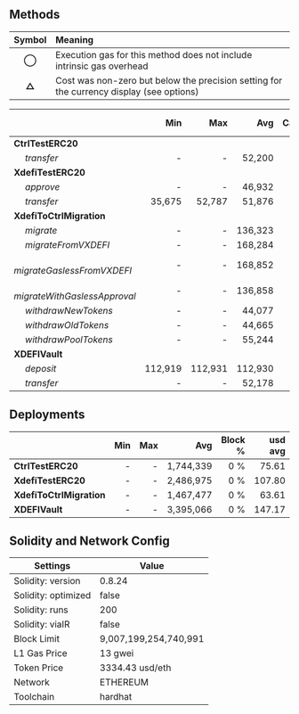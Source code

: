 ## Methods
| **Symbol** | **Meaning**                                                                              |
| :--------: | :--------------------------------------------------------------------------------------- |
|    **◯**   | Execution gas for this method does not include intrinsic gas overhead                    |
|    **△**   | Cost was non-zero but below the precision setting for the currency display (see options) |

|                                     |     Min |     Max |     Avg | Calls | usd avg |
| :---------------------------------- | ------: | ------: | ------: | ----: | ------: |
| **CtrlTestERC20**                   |         |         |         |       |         |
|        *transfer*                   |       - |       - |  52,200 |    24 |    2.26 |
| **XdefiTestERC20**                  |         |         |         |       |         |
|        *approve*                    |       - |       - |  46,932 |     6 |    2.03 |
|        *transfer*                   |  35,675 |  52,787 |  51,876 |    19 |    2.25 |
| **XdefiToCtrlMigration**            |         |         |         |       |         |
|        *migrate*                    |       - |       - | 136,323 |     5 |    5.91 |
|        *migrateFromVXDEFI*          |       - |       - | 168,284 |     5 |    7.29 |
|        *migrateGaslessFromVXDEFI*   |       - |       - | 168,852 |     5 |    7.32 |
|        *migrateWithGaslessApproval* |       - |       - | 136,858 |     5 |    5.93 |
|        *withdrawNewTokens*          |       - |       - |  44,077 |     1 |    1.91 |
|        *withdrawOldTokens*          |       - |       - |  44,665 |     1 |    1.94 |
|        *withdrawPoolTokens*         |       - |       - |  55,244 |     1 |    2.39 |
| **XDEFIVault**                      |         |         |         |       |         |
|        *deposit*                    | 112,919 | 112,931 | 112,930 |    12 |    4.90 |
|        *transfer*                   |       - |       - |  52,178 |     2 |    2.26 |

## Deployments
|                          | Min | Max  |       Avg | Block % | usd avg |
| :----------------------- | --: | ---: | --------: | ------: | ------: |
| **CtrlTestERC20**        |   - |    - | 1,744,339 |     0 % |   75.61 |
| **XdefiTestERC20**       |   - |    - | 2,486,975 |     0 % |  107.80 |
| **XdefiToCtrlMigration** |   - |    - | 1,467,477 |     0 % |   63.61 |
| **XDEFIVault**           |   - |    - | 3,395,066 |     0 % |  147.17 |

## Solidity and Network Config
| **Settings**        | **Value**             |
| ------------------- | --------------------- |
| Solidity: version   | 0.8.24                |
| Solidity: optimized | false                 |
| Solidity: runs      | 200                   |
| Solidity: viaIR     | false                 |
| Block Limit         | 9,007,199,254,740,991 |
| L1 Gas Price        | 13 gwei               |
| Token Price         | 3334.43 usd/eth       |
| Network             | ETHEREUM              |
| Toolchain           | hardhat               |

